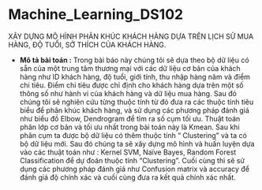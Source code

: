 # Machine_Learning_DS102
XÂY DỰNG MÔ HÌNH PHÂN KHÚC KHÁCH HÀNG DỰA TRÊN LỊCH SỬ MUA HÀNG, ĐỘ TUỔI, SỞ THÍCH CỦA KHÁCH HÀNG.


- **Mô tả bài toán :**
Trong bài báo này chúng tôi sẽ dựa theo bộ dữ liệu có sẵn của một trung tâm
thương mại với các dữ liệu cơ bản của khách hàng như ID khách hàng, độ tuổi, giới
tính, thu nhập hàng năm và điểm chi tiêu. Điểm chi tiêu được chỉ định cho khách hàng
dựa trên một số thông số như hành vi của khách hàng và dữ liệu mua hàng. Sau đó
chúng tôi sẽ nghiên cứu từng thuộc tính từ đó đưa ra các thuộc tính tiêu biểu để phân
khúc khách hàng, và sử dụng các phương pháp đánh giá như biểu đồ Elbow,
Dendrogram để tìm ra số cụm tối ưu. Thuật toán phân lớp cơ bản và tối ưu nhất trong
bài toán này là Kmean. Sau khi phân cụm ta được bộ dữ liệu có thêm thuộc tính “
Clustering” và ta có bộ dữ liệu mới. Sau đó chúng ta sẽ xây dựng mô hình và huấn
luyện dựa vào các thuật toán như : Kernel SVM, Naïve Bayes, Random Forest
Classification để dự đoán thuộc tính “Clustering”. Cuối cùng thì sẽ sử dụng các
phương pháp đánh giá như Confusion matrix và accuracy để đánh giá độ chính xác và
cuối cùng đưa ra kết quả chính xác nhất.
